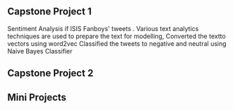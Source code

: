 ## Capstone Project 1

Sentiment Analysis if ISIS Fanboys' tweets . 
Various text analytics techniques are used to prepare the text for modelling, 
Converted the textto vectors using word2vec 
Classified the tweets to negative and neutral using Naive Bayes Classifier

## Capstone Project 2


## Mini Projects

